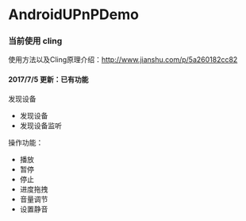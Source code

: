 # AndroidUPnPDemo

### 当前使用 cling

使用方法以及Cling原理介绍：http://www.jianshu.com/p/5a260182cc82

#### 2017/7/5 更新：已有功能

发现设备
- 发现设备
- 发现设备监听

操作功能：
- 播放
- 暂停
- 停止
- 进度拖拽
- 音量调节
- 设置静音
